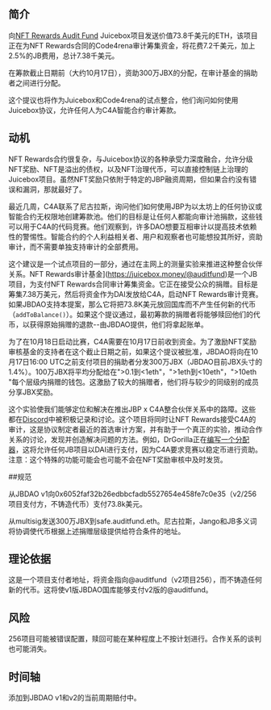 ## 简介

向[NFT Rewards Audit Fund](https://juicebox.money/@auditfund) Juicebox项目发送价值73.8千美元的ETH，该项目正在为NFT Rewards合同的Code4rena审计筹集资金，将花费7.2千美元，加上2.5%的JB费用，总计7.38千美元。

在筹款截止日期前（大约10月17日），资助300万JBX的分配，在审计基金的捐助者之间进行分配。  

这个提议也将作为Juicebox和Code4rena的试点整合，他们询问如何使用Juicebox协议，允许任何人为C4A智能合约审计筹款。

## 动机

NFT Rewards合约很复杂，与Juicebox协议的各种承受力深度融合，允许分级NFT奖励、NFT是溢出的债权，以及NFT治理代币，可以直接控制链上治理的Juicebox项目。虽然NFT奖励只依附于特定的JBP融资周期，但如果合约没有错误和漏洞，那就最好了。

最近几周，C4A联系了尼古拉斯，询问他们如何使用JBP为以太坊上的任何协议或智能合约无权限地创建筹款池。他们的目标是让任何人都能向审计池捐款，这些钱可以用于C4A的代码竞赛。他们观察到，许多DAO想要互相审计以提高技术依赖性的警惕性。智能合约的个人利益相关者、用户和观察者也可能想投其所好，资助审计，而不需要单独支持审计的全部费用。

这个建议是一个试点项目的一部分，通过在主网上的测量实验来推进这种整合伙伴关系。NFT Rewards审计基金](https://juicebox.money/@auditfund)是一个JB项目，为支付NFT Rewards合同审计筹集资金。它正在接受公众的捐赠。目标是筹集7.38万美元，然后将资金作为DAI发放给C4A，启动NFT Rewards审计竞赛。如果JBDAO支持本提案，那么它将把73.8K美元放回国库而不产生任何新的代币（`addToBalance()`）。如果这个提议通过，最初筹款的捐赠者将能够赎回他们的代币，以获得原始捐赠的退款--由JBDAO提供，他们将拿起账单。

为了在10月18日启动比赛，C4A需要在10月17日前收到资金。为了激励NFT奖励审核基金的支持者在这个截止日期之前，如果这个提议被批准，JBDAO将向在10月17日16:00 UTC之前支付项目的捐助者分发300万JBX（JBDAO目前JBX头寸的1.4%）。100万JBX将平均分配给在">0.1到<1eth"，">1eth到<10eth"，">10eth "每个层级内捐赠的钱包。这激励了较大的捐赠者，他们将与较少的同级别的成员分享JBX奖励。

这个实验使我们能够定位和解决在推出JBP x C4A整合伙伴关系中的路障。这些都在[Discord](https://discord.com/channels/775859454780244028/1024114191419834468)中被积极记录和讨论。这个项目将同时让NFT Rewards接受C4A的审计，这是协议制定者最近的首选审计方案，并有助于一个真正的实验，推动合作关系的讨论，发现并创造解决问题的方法。例如，DrGorilla正在[编写一个分配器](https://github.com/jbx-protocol/juice-extensions-collection/blob/4f54fdcb47a8e8c152c4970af0c2fcf07dff10b5/contracts/Allocator/example/swapAllocator/SwapAllocator.sol)，这将允许任何JB项目以DAI进行支付，因为C4A要求竞赛以稳定币进行资助。注意：这个特殊的功能可能会也可能不会在NFT奖励审核中及时发货。

##规范

从JBDAO v1向0x6052faf32b26edbbcfadb5527654e458fe7c0e35（v2/256项目支付方，不铸造代币）支付73.8k美元。

从multisig发送300万JBX到safe.auditfund.eth。尼古拉斯，Jango和JB多义词将协调使代币根据上述捐赠层级提供给符合条件的地址。

## 理论依据

这是一个项目支付者地址，将资金指向@auditfund（v2项目256），而不铸造任何新的代币。这将使v1版JBDAO国库能够支付v2版的@auditfund。

## 风险

256项目可能被错误配置，赎回可能在某种程度上不按计划进行。合作关系的谈判也可能消失。

## 时间轴

添加到JBDAO v1和v2的当前周期赔付中。
